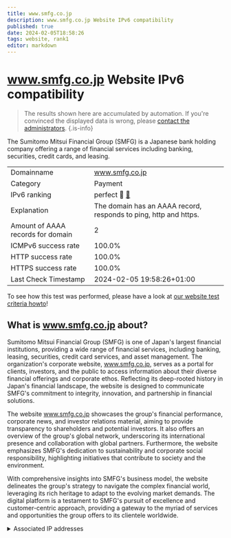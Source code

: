 ```yaml
---
title: www.smfg.co.jp
description: www.smfg.co.jp Website IPv6 compatibility
published: true
date: 2024-02-05T18:58:26
tags: website, rank1
editor: markdown
---
```


# www.smfg.co.jp Website IPv6 compatibility

> The results shown here are accumulated by automation. If you're convinced the displayed data is wrong, please [contact the administrators](/howto/chat). 
{.is-info}

The Sumitomo Mitsui Financial Group (SMFG) is a Japanese bank holding company offering a range of financial services including banking, securities, credit cards, and leasing.


|   |   |
| - | - |
| Domainname | www.smfg.co.jp
| Category | Payment |
| IPv6 ranking | perfect :1st_place_medal: [🔗](/howto/ranking) |
| Explanation | The domain has an AAAA record, responds to ping, http and https. |
| Amount of AAAA records for domain | 2 |
| ICMPv6 success rate | 100.0%|
| HTTP success rate | 100.0% |
| HTTPS success rate | 100.0% |
| Last Check Timestamp | 2024-02-05 19:58:26+01:00 |

To see how this test was performed, please have a look at [our website test criteria howto](/howto/testcriteria/website)!


## What is www.smfg.co.jp about?
Sumitomo Mitsui Financial Group (SMFG) is one of Japan's largest financial institutions, providing a wide range of financial services, including banking, leasing, securities, credit card services, and asset management. The organization's corporate website, www.smfg.co.jp, serves as a portal for clients, investors, and the public to access information about their diverse financial offerings and corporate ethos. Reflecting its deep-rooted history in Japan's financial landscape, the website is designed to communicate SMFG's commitment to integrity, innovation, and partnership in financial solutions.

The website www.smfg.co.jp showcases the group's financial performance, corporate news, and investor relations material, aiming to provide transparency to shareholders and potential investors. It also offers an overview of the group's global network, underscoring its international presence and collaboration with global partners. Furthermore, the website emphasizes SMFG's dedication to sustainability and corporate social responsibility, highlighting initiatives that contribute to society and the environment.

With comprehensive insights into SMFG's business model, the website delineates the group's strategy to navigate the complex financial world, leveraging its rich heritage to adapt to the evolving market demands. The digital platform is a testament to SMFG's pursuit of excellence and customer-centric approach, providing a gateway to the myriad of services and opportunities the group offers to its clientele worldwide.



<details>
<summary>Associated IP addresses</summary>

2a02:26f0:280:192::111e

2a02:26f0:280:18b::111e

</details>
